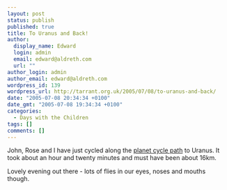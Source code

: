 ```yaml
---
layout: post
status: publish
published: true
title: To Uranus and Back!
author:
  display_name: Edward
  login: admin
  email: edward@aldreth.com
  url: ""
author_login: admin
author_email: edward@aldreth.com
wordpress_id: 139
wordpress_url: http://tarrant.org.uk/2005/07/08/to-uranus-and-back/
date: "2005-07-08 20:34:34 +0100"
date_gmt: "2005-07-08 19:34:34 +0100"
categories:
  - Days with the Children
tags: []
comments: []
---
```


John, Rose and I have just cycled along the [planet cycle path][1] to
Uranus. It took about an hour and twenty minutes and must have been
about 16km.

Lovely evening out there - lots of flies in our eyes, noses and mouths
though.



[1]: https://www.solar.york.ac.uk/
